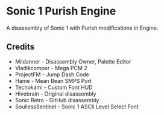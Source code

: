 # Sonic 1 Purish Engine
A disassembly of Sonic 1 with Purish modifications in Engine.
## Credits
* Mildanner - Disassembly Owner, Palette Editor
* Vladikcomper - Mega PCM 2
* ProjectFM - Jump Dash Code
* Hame - Mean Bean SMPS Port
* Techokami - Custom Font HUD
* Hivebrain - Original disassembly
* Sonic Retro - GitHub disassembly
* SoullessSentinel - Sonic 1 ASCII Level Select Font
